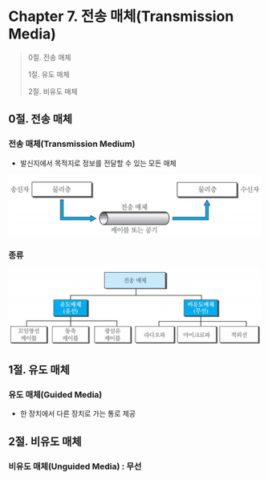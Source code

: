 # Chapter 7. 전송 매체(Transmission Media)

> 0절. 전송 매체
>
> 1절. 유도 매체
>
> 2절. 비유도 매체

## 0절. 전송 매체

### 전송 매체(Transmission Medium)

- 발신지에서 목적지로 정보를 전달할 수 있는 모든 매체

<img src = "https://github.com/BangYunseo/TIL/blob/main/Communication/DataCommunication/Image/ch07/ch07-01-TM.PNG" height="auto"/>

### 종류

<img src = "https://github.com/BangYunseo/TIL/blob/main/Communication/DataCommunication/Image/ch07/ch07-02-TMType.PNG" height="auto"/>

## 1절. 유도 매체

### 유도 매체(Guided Media)

- 한 장치에서 다른 장치로 가는 통로 제공

## 2절. 비유도 매체

### 비유도 매체(Unguided Media) : 무선

